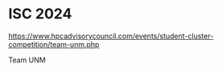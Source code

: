 # ISC 2024 
https://www.hpcadvisorycouncil.com/events/student-cluster-competition/team-unm.php

Team UNM
